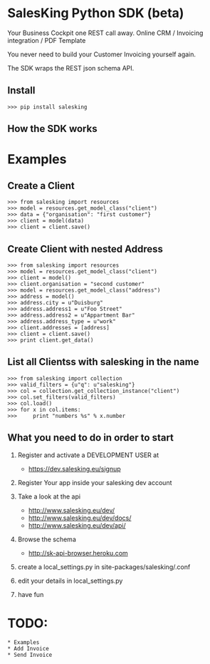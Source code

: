 # SalesKing Python SDK (beta)

Your Business Cockpit one REST call away.
Online CRM / Invoicing integration / PDF Template

You never need to build your Customer Invoicing
yourself again.

The SDK wraps the REST json schema API.    

## Install
	
	>>> pip install salesking


## How the SDK works

# Examples

## Create a Client
	
	>>> from salesking import resources
	>>> model = resources.get_model_class("client")
    >>> data = {"organisation": "first customer"}
    >>> client = model(data)
    >>> client = client.save()
    
## Create Client with nested Address
	
	>>> from salesking import resources
	>>>	model = resources.get_model_class("client")
    >>> client = model()
    >>> client.organisation = "second customer"
    >>> model = resources.get_model_class("address")
    >>> address = model()
    >>> address.city = u"Duisburg"
    >>> address.address1 = u"Foo Street"
    >>> address.address2 = u"Appartment Bar"
    >>> address.address_type = u"work"
    >>> client.addresses = [address]
    >>> client = client.save()
    >>> print client.get_data()

## List all Clientss with salesking in the name
	
	>>> from salesking import collection
	>>> valid_filters = {u"q": u"salesking"}
    >>> col = collection.get_collection_instance("client")
    >>> col.set_filters(valid_filters)
    >>> col.load()
    >>> for x in col.items:
    >>> 	print "numbers %s" % x.number
        

## What you need to do in order to start

1) Register and activate a DEVELOPMENT USER at

	* https://dev.salesking.eu/signup   

2) Register Your app inside your salesking dev account


3) Take a look at the api
	
	* http://www.salesking.eu/dev/
	* http://www.salesking.eu/dev/docs/
	* http://www.salesking.eu/dev/api/
	
4) Browse the schema
	
	* http://sk-api-browser.heroku.com   

5) create a local_settings.py in site-packages/salesking/.conf  

6) edit your details in local_settings.py
 
7) have fun

# TODO:

	* Examples
	* Add Invoice
	* Send Invoice
